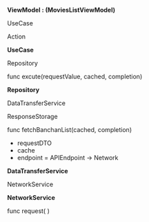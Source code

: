 **ViewModel : (MoviesListViewModel)**

UseCase

Action



**UseCase**

Repository

func excute(requestValue, cached, completion)



**Repository**

DataTransferService

ResponseStorage

func fetchBanchanList(cached, completion)

- requestDTO
- cache
- endpoint = APIEndpoint -> Network



**DataTransferService**

NetworkService



**NetworkService**

func request( )